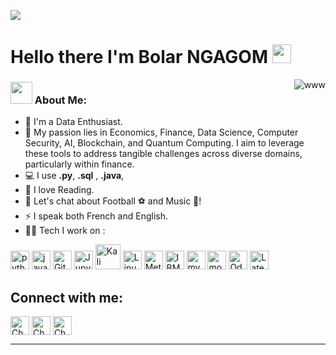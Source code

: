 ![](https://github.com/bolarngagom/bolarngagom/blob/main/Resource/header_.png)
# Hello there I'm Bolar NGAGOM <img src="https://github.com/bolarngagom/bolarngagom/blob/main/Resource/Hi.gif" width="30" />
<p><img align="right" src="https://github.com/bolarngagom/bolarngagom/blob/main/Resource/Work.gif" alt="www" /></p>

### <img src="https://github.com/bolarngagom/bolarngagom/blob/main/Resource/Developer.gif" width="35" /> About Me:
- 🏦 I'm a Data Enthusiast.
- :eyes: My passion lies in Economics, Finance, Data Science, Computer Security, AI, Blockchain, and Quantum Computing. I aim to leverage these tools to address tangible challenges across diverse domains, particularly within finance.
- 💻 I use  **.py**,  **.sql** , **.java**,
- 📖 I love Reading.
- 💬 Let's chat about Football ⚽️ and Music 🎵!
- ⚡ I speak both French and English.
- 🧑‍💻 Tech I work on :

<p align="left">
      <img src="https://www.vectorlogo.zone/logos/python/python-icon.svg" alt="python" width="30" height="30"/>
      <img src="https://www.vectorlogo.zone/logos/java/java-icon.svg" alt="java" width="30" height="30"/> 
      <img src="https://www.vectorlogo.zone/logos/git-scm/git-scm-icon.svg" alt="Git" width="30" height="30"/>
      <img src="https://www.vectorlogo.zone/logos/jupyter/jupyter-icon.svg" alt="Jupyter" width="30" height="30"/>
      <img src="https://github.com/bolarngagom/bolarngagom/blob/main/Resource/Kali.svg" alt="Kali Linux" width="40" height="40"/>
      <img src="https://www.vectorlogo.zone/logos/linux/linux-icon.svg" alt="Linux" width="30" height="30"/>
      <img src="https://github.com/bolarngagom/bolarngagom/blob/main/Resource/MS.png" alt="Metasploit" width="30" height="30"/>
      <img src="https://www.vectorlogo.zone/logos/ibm_cloud/ibm_cloud-icon.svg" alt="IBM Cloud" width="30" height="30"/> 
      <img src="https://www.vectorlogo.zone/logos/mysql/mysql-icon.svg" alt="mysql" width="30" height="30"/>
      <img src="https://www.vectorlogo.zone/logos/mongodb/mongodb-icon.svg" alt="mongodb" width="30" height="30"/>
      <img src="https://github.com/bolarngagom/bolarngagom/blob/main/Resource/odoo.svg" alt="Odoo" width="30" height="30"/>
      <img src="https://upload.wikimedia.org/wikipedia/commons/9/92/LaTeX_logo.svg" alt="Latex" width="30" height="30"/>
     
      
        
      
</p>

## Connect with me:
<p align="left">
   <a href="https://twitter.com/" target="blank"><img align="center"
      src="https://www.vectorlogo.zone/logos/twitter/twitter-tile.svg"
      alt="Chebil Ngagom" height="30" width="30" /></a>
  <a href="https://www.linkedin.com/in/bolarngagom/" target="blank"><img align="center"
      src="https://www.vectorlogo.zone/logos/linkedin/linkedin-icon.svg"
      alt="Chebil Ngagom" height="30" width="30" /></a>
  <a href="https://t.me/OPJ_237" target="blank"><img align="center"
      src="https://www.vectorlogo.zone/logos/telegram/telegram-tile.svg"
      alt="Chebil Ngagom" height="30" width="30" /></a>
      
  

</p>


---
